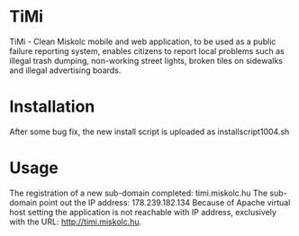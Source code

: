 # TiMi
TiMi - Clean Miskolc mobile and web application, to be used as a public failure reporting system, enables citizens to report local problems such as illegal trash dumping, non-working street lights, broken tiles on sidewalks and illegal advertising boards.

# Installation
After some bug fix, the new install script is uploaded as installscript1004.sh

# Usage
The registration of a new sub-domain completed: timi.miskolc.hu
The sub-domain point out the IP address: 178.239.182.134
Because of Apache virtual host setting the application is not reachable with IP address, exclusively with the URL: http://timi.miskolc.hu.

